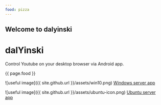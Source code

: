 ```yaml
---
food: pizza
---
```



## Welcome to dalyinski

# dalYinski

Control Youtube on your desktop browser via Android app.

{{ page.food }}


![useful image]({{ site.github.url }}/assets/win10.png)
[Windows server app](https://github.com/FriendlyTroll/dalYinski/releases/download/v.0.12-beta1/dalyinski-server-0.12.exe)

![useful image]({{ site.github.url }}/assets/ubuntu-icon.png)
[Ubuntu server app](https://github.com/FriendlyTroll/dalYinski/releases/download/v.0.12-beta1/dalyinski-0.12.deb)


